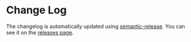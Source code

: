 # Change Log

The changelog is automatically updated using
[semantic-release](https://github.com/semantic-release/semantic-release). You
can see it on the [releases page](../../releases).
